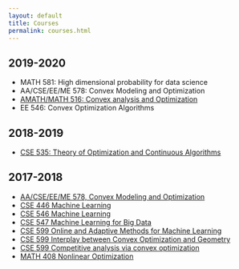 ```yaml
---
layout: default
title: Courses
permalink: courses.html
---
```

## 2019-2020
* MATH 581: High dimensional probability for data science
* AA/CSE/EE/ME 578: Convex Modeling and Optimization
* [AMATH/MATH 516: Convex analysis and Optimization](https://sites.math.washington.edu/~ddrusv/crs/Math_516/homepage.html)
* EE 546: Convex Optimization Algorithms


## 2018-2019
* [CSE 535: Theory of Optimization and Continuous Algorithms](http://yintat.com/teaching/cse535-winter19/)


## 2017-2018
* [AA/CSE/EE/ME 578, Convex Modeling and Optimization](https://class.ece.uw.edu/578/fazel/index.html)
* [CSE 446 Machine Learning](https://courses.cs.washington.edu/courses/cse446/18wi/)
* [CSE 546 Machine Learning](https://courses.cs.washington.edu/courses/cse546/17au/)
* [CSE 547 Machine Learning for Big Data](https://courses.cs.washington.edu/courses/cse547/18sp/)
* [CSE 599 Online and Adaptive Methods for Machine Learning](https://courses.cs.washington.edu/courses/cse599i/18wi/)
* [CSE 599 Interplay between Convex Optimization and Geometry](http://yintat.com/teaching/cse599-winter18/)
* [CSE 599 Competitive analysis via convex optimization](https://homes.cs.washington.edu/~jrl/teaching/cse599I-spring-2018/)
* [MATH 408 Nonlinear Optimization](http://sites.math.washington.edu/~ddrusv/)

